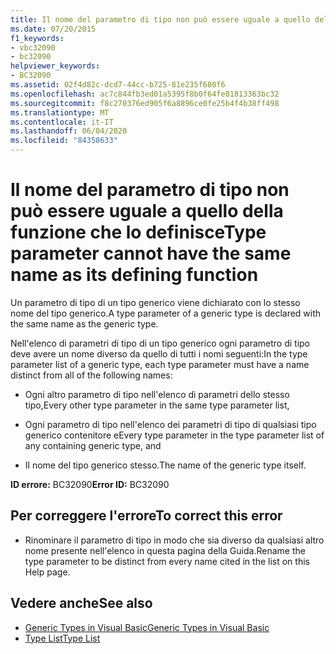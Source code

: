 ```yaml
---
title: Il nome del parametro di tipo non può essere uguale a quello della funzione che lo definisce
ms.date: 07/20/2015
f1_keywords:
- vbc32090
- bc32090
helpviewer_keywords:
- BC32090
ms.assetid: 02f4d82c-dcd7-44cc-b725-81e235f680f6
ms.openlocfilehash: ac7c844fb3ed01a5395f8b0f64fe81813363bc32
ms.sourcegitcommit: f8c270376ed905f6a8896ce0fe25b4f4b38ff498
ms.translationtype: MT
ms.contentlocale: it-IT
ms.lasthandoff: 06/04/2020
ms.locfileid: "84358633"
---
```

# <a name="type-parameter-cannot-have-the-same-name-as-its-defining-function"></a><span data-ttu-id="d9ad8-102">Il nome del parametro di tipo non può essere uguale a quello della funzione che lo definisce</span><span class="sxs-lookup"><span data-stu-id="d9ad8-102">Type parameter cannot have the same name as its defining function</span></span>
<span data-ttu-id="d9ad8-103">Un parametro di tipo di un tipo generico viene dichiarato con lo stesso nome del tipo generico.</span><span class="sxs-lookup"><span data-stu-id="d9ad8-103">A type parameter of a generic type is declared with the same name as the generic type.</span></span>  
  
 <span data-ttu-id="d9ad8-104">Nell'elenco di parametri di tipo di un tipo generico ogni parametro di tipo deve avere un nome diverso da quello di tutti i nomi seguenti:</span><span class="sxs-lookup"><span data-stu-id="d9ad8-104">In the type parameter list of a generic type, each type parameter must have a name distinct from all of the following names:</span></span>  
  
- <span data-ttu-id="d9ad8-105">Ogni altro parametro di tipo nell'elenco di parametri dello stesso tipo,</span><span class="sxs-lookup"><span data-stu-id="d9ad8-105">Every other type parameter in the same type parameter list,</span></span>  
  
- <span data-ttu-id="d9ad8-106">Ogni parametro di tipo nell'elenco dei parametri di tipo di qualsiasi tipo generico contenitore e</span><span class="sxs-lookup"><span data-stu-id="d9ad8-106">Every type parameter in the type parameter list of any containing generic type, and</span></span>  
  
- <span data-ttu-id="d9ad8-107">Il nome del tipo generico stesso.</span><span class="sxs-lookup"><span data-stu-id="d9ad8-107">The name of the generic type itself.</span></span>  
  
 <span data-ttu-id="d9ad8-108">**ID errore:** BC32090</span><span class="sxs-lookup"><span data-stu-id="d9ad8-108">**Error ID:** BC32090</span></span>  
  
## <a name="to-correct-this-error"></a><span data-ttu-id="d9ad8-109">Per correggere l'errore</span><span class="sxs-lookup"><span data-stu-id="d9ad8-109">To correct this error</span></span>  
  
- <span data-ttu-id="d9ad8-110">Rinominare il parametro di tipo in modo che sia diverso da qualsiasi altro nome presente nell'elenco in questa pagina della Guida.</span><span class="sxs-lookup"><span data-stu-id="d9ad8-110">Rename the type parameter to be distinct from every name cited in the list on this Help page.</span></span>  
  
## <a name="see-also"></a><span data-ttu-id="d9ad8-111">Vedere anche</span><span class="sxs-lookup"><span data-stu-id="d9ad8-111">See also</span></span>

- [<span data-ttu-id="d9ad8-112">Generic Types in Visual Basic</span><span class="sxs-lookup"><span data-stu-id="d9ad8-112">Generic Types in Visual Basic</span></span>](../programming-guide/language-features/data-types/generic-types.md)
- [<span data-ttu-id="d9ad8-113">Type List</span><span class="sxs-lookup"><span data-stu-id="d9ad8-113">Type List</span></span>](../language-reference/statements/type-list.md)
